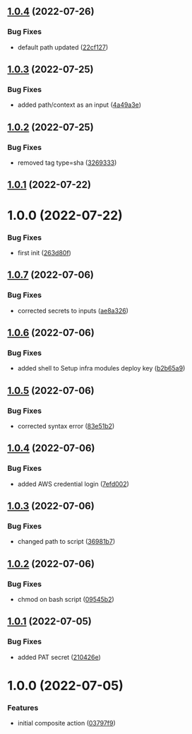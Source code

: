 ## [1.0.4](https://github.com/awazevr/docker-ecr-action/compare/v1.0.3...v1.0.4) (2022-07-26)


### Bug Fixes

* default path updated ([22cf127](https://github.com/awazevr/docker-ecr-action/commit/22cf127d7f37d42e5c15fe466786949a0cd80eda))

## [1.0.3](https://github.com/awazevr/docker-ecr-action/compare/v1.0.2...v1.0.3) (2022-07-25)


### Bug Fixes

* added path/context as an input ([4a49a3e](https://github.com/awazevr/docker-ecr-action/commit/4a49a3e48edf863c78929942c8ec344b8d0716a1))

## [1.0.2](https://github.com/awazevr/docker-ecr-action/compare/v1.0.1...v1.0.2) (2022-07-25)


### Bug Fixes

* removed tag type=sha ([3269333](https://github.com/awazevr/docker-ecr-action/commit/3269333221a54396152a096c2cc575e4856e984d))

## [1.0.1](https://github.com/awazevr/docker-ecr-action/compare/v1.0.0...v1.0.1) (2022-07-22)

# 1.0.0 (2022-07-22)


### Bug Fixes

* first init ([263d80f](https://github.com/awazevr/docker-ecr-action/commit/263d80ffebb6d7863f4db7c08e3ac37e70c7175d))

## [1.0.7](https://github.com/awazevr/amazon-terraform-setup-action/compare/v1.0.6...v1.0.7) (2022-07-06)


### Bug Fixes

* corrected secrets to inputs ([ae8a326](https://github.com/awazevr/amazon-terraform-setup-action/commit/ae8a3265fa0f91dcd7eb0793c2a954f358ea1441))

## [1.0.6](https://github.com/awazevr/amazon-terraform-setup-action/compare/v1.0.5...v1.0.6) (2022-07-06)


### Bug Fixes

* added shell to Setup infra modules deploy key ([b2b65a9](https://github.com/awazevr/amazon-terraform-setup-action/commit/b2b65a9b9a55b1e8aa924e86c00bbb7c2b5a9d51))

## [1.0.5](https://github.com/awazevr/amazon-terraform-setup-action/compare/v1.0.4...v1.0.5) (2022-07-06)


### Bug Fixes

* corrected syntax error ([83e51b2](https://github.com/awazevr/amazon-terraform-setup-action/commit/83e51b2b7b82e350a02574b3976ed1d21cf6d13c))

## [1.0.4](https://github.com/awazevr/amazon-terraform-setup-action/compare/v1.0.3...v1.0.4) (2022-07-06)


### Bug Fixes

* added AWS credential login ([7efd002](https://github.com/awazevr/amazon-terraform-setup-action/commit/7efd002e9a1f233d8b6e9ecb4b7650415fa8dfc2))

## [1.0.3](https://github.com/awazevr/amazon-terraform-setup-action/compare/v1.0.2...v1.0.3) (2022-07-06)


### Bug Fixes

* changed path to script ([36981b7](https://github.com/awazevr/amazon-terraform-setup-action/commit/36981b7537ede55135380d71791248cf9138061e))

## [1.0.2](https://github.com/awazevr/amazon-terraform-setup-action/compare/v1.0.1...v1.0.2) (2022-07-06)


### Bug Fixes

* chmod on bash script ([09545b2](https://github.com/awazevr/amazon-terraform-setup-action/commit/09545b2f42e367f4159cd97030c46ada4f884917))

## [1.0.1](https://github.com/awazevr/amazon-terraform-setup-action/compare/v1.0.0...v1.0.1) (2022-07-05)


### Bug Fixes

* added PAT secret ([210426e](https://github.com/awazevr/amazon-terraform-setup-action/commit/210426ede109521b21fffdb1f8e2f4b22201678e))

# 1.0.0 (2022-07-05)


### Features

* initial composite action ([03797f9](https://github.com/awazevr/amazon-terraform-setup-action/commit/03797f904710505803c5e2ff04bd73a44c93d639))
